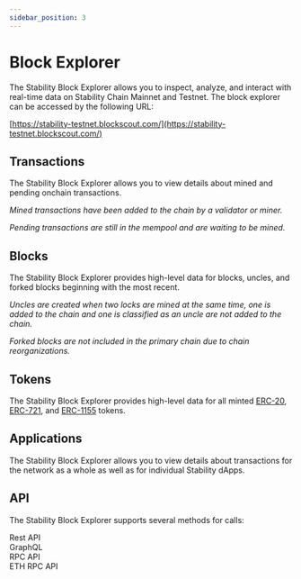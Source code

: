 ```yaml
---
sidebar_position: 3
---
```


# Block Explorer

The Stability Block Explorer allows you to inspect, analyze, and interact with real-time data on Stability Chain Mainnet and Testnet. The block explorer can be accessed by the following URL:  
  
[https://stability-testnet.blockscout.com/](https://stability-testnet.blockscout.com/)

## Transactions

The Stability Block Explorer allows you to view details about mined and pending onchain transactions.  
  
_Mined transactions have been added to the chain by a validator or miner._  
  
_Pending transactions are still in the mempool and are waiting to be mined._  

## Blocks

The Stability Block Explorer provides high-level data for blocks, uncles, and forked blocks beginning with the most recent.  
  
_Uncles are created when two locks are mined at the same time, one is added to the chain and one is classified as an uncle are not added to the chain._  
  
_Forked blocks are not included in the primary chain due to chain reorganizations._  

## Tokens
  
The Stability Block Explorer provides high-level data for all minted [ERC-20](https://eips.ethereum.org/EIPS/eip-20), [ERC-721](https://eips.ethereum.org/EIPS/eip-721), and [ERC-1155](https://eips.ethereum.org/EIPS/eip-1155) tokens.

## Applications

The Stability Block Explorer allows you to view details about transactions for the network as a whole as well as for individual Stability dApps.

## API
  
The Stability Block Explorer supports several methods for calls:
  
Rest API  
GraphQL  
RPC API  
ETH RPC API  

